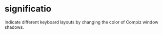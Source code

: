 significatio
============

Indicate different keyboard layouts by changing the color of Compiz window shadows.
